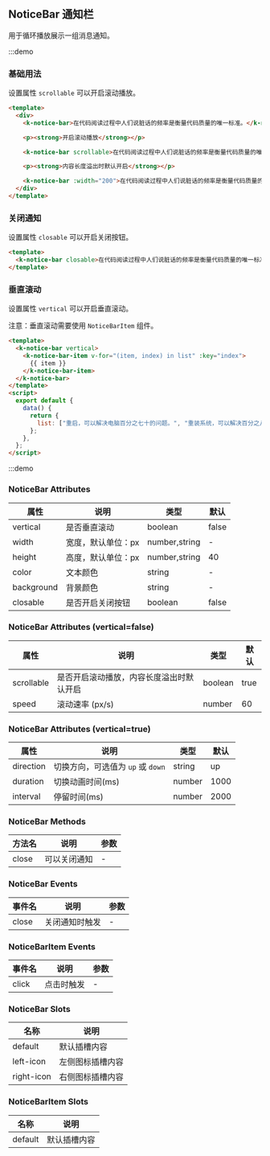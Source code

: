 ## NoticeBar 通知栏

用于循环播放展示一组消息通知。

:::demo

### 基础用法

设置属性 `scrollable` 可以开启滚动播放。

```html
<template>
  <div>
    <k-notice-bar>在代码阅读过程中人们说脏话的频率是衡量代码质量的唯一标准。</k-notice-bar>

    <p><strong>开启滚动播放</strong></p>

    <k-notice-bar scrollable>在代码阅读过程中人们说脏话的频率是衡量代码质量的唯一标准。</k-notice-bar>

    <p><strong>内容长度溢出时默认开启</strong></p>

    <k-notice-bar :width="200">在代码阅读过程中人们说脏话的频率是衡量代码质量的唯一标准。</k-notice-bar>
  </div>
</template>
```

### 关闭通知

设置属性 `closable` 可以开启关闭按钮。

```html
<template>
  <k-notice-bar closable>在代码阅读过程中人们说脏话的频率是衡量代码质量的唯一标准。</k-notice-bar>
</template>
```

### 垂直滚动

设置属性 `vertical` 可以开启垂直滚动。

注意：垂直滚动需要使用 `NoticeBarItem` 组件。

```html
<template>
  <k-notice-bar vertical>
    <k-notice-bar-item v-for="(item, index) in list" :key="index">
      {{ item }}
    </k-notice-bar-item>
  </k-notice-bar>
</template>
<script>
  export default {
    data() {
      return {
        list: ["重启，可以解决电脑百分之七十的问题。", "重装系统，可以解决百分之八十的问题。", "换个电脑，可以解决百分之九十的问题。", "解决掉提出bug的人，可以解决百分之一百的问题。"],
      };
    },
  };
</script>
```

:::demo

### NoticeBar Attributes

| 属性       | 说明               | 类型          | 默认  |
| ---------- | ------------------ | ------------- | ----- |
| vertical   | 是否垂直滚动       | boolean       | false |
| width      | 宽度，默认单位：px | number,string | -     |
| height     | 高度，默认单位：px | number,string | 40    |
| color      | 文本颜色           | string        | -     |
| background | 背景颜色           | string        | -     |
| closable   | 是否开启关闭按钮   | boolean       | false |

### NoticeBar Attributes (vertical=false)

| 属性       | 说明                                     | 类型    | 默认 |
| ---------- | ---------------------------------------- | ------- | ---- |
| scrollable | 是否开启滚动播放，内容长度溢出时默认开启 | boolean | true |
| speed      | 滚动速率 (px/s)                          | number  | 60   |

### NoticeBar Attributes (vertical=true)

| 属性      | 说明                              | 类型   | 默认 |
| --------- | --------------------------------- | ------ | ---- |
| direction | 切换方向，可选值为 `up` 或 `down` | string | up   |
| duration  | 切换动画时间(ms)                  | number | 1000 |
| interval  | 停留时间(ms)                      | number | 2000 |

### NoticeBar Methods

| 方法名 | 说明         | 参数 |
| ------ | ------------ | ---- |
| close  | 可以关闭通知 | -    |

### NoticeBar Events

| 事件名 | 说明           | 参数 |
| ------ | -------------- | ---- |
| close  | 关闭通知时触发 | -    |

### NoticeBarItem Events

| 事件名 | 说明       | 参数 |
| ------ | ---------- | ---- |
| click  | 点击时触发 | -    |

### NoticeBar Slots

| 名称       | 说明             |
| ---------- | ---------------- |
| default    | 默认插槽内容     |
| left-icon  | 左侧图标插槽内容 |
| right-icon | 右侧图标插槽内容 |

### NoticeBarItem Slots

| 名称    | 说明         |
| ------- | ------------ |
| default | 默认插槽内容 |
